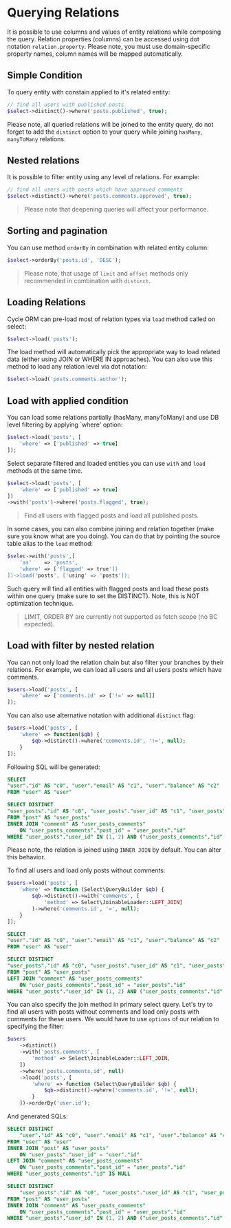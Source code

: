 # Querying Relations
It is possible to use columns and values of entity relations while composing the query. Relation properties (columns) can be accessed
using dot notation `relation.property`. Please note, you must use domain-specific property names, column names will be mapped automatically.

## Simple Condition
To query entity with constain applied to it's related entity:

```php
// find all users with published posts
$select->distinct()->where('posts.published', true);
```

Please note, all queried relations will be joined to the entity query, do not forget to add the `distinct` option to your query while joining
`hasMany`, `manyToMany` relations.

## Nested relations
It is possible to filter entity using any level of relations. For example:

```php
// find all users with posts which have approved comments
$select->distinct()->where('posts.comments.approved', true);
```

> Please note that deepening queries will affect your performance.

## Sorting and pagination
You can use method `orderBy` in combination with related entity column:

```php
$select->orderBy('posts.id', 'DESC');
```

> Please note, that usage of `limit` and `offset` methods only recommended in combination with `distinct`.

## Loading Relations
Cycle ORM can pre-load most of relation types via `load` method called on select:

```php
$select->load('posts');
```

The load method will automatically pick the appropriate way to load related data (either using JOIN or WHERE IN approaches). You can also
use this method to load any relation level via dot notation:

```php
$select->load('posts.comments.author');
```

## Load with applied condition
You can load some relations partially (hasMany, manyToMany) and use DB level filtering by applying `where' option:

```php
$select->load('posts', [
    'where' => ['published' => true]
]);
```

Select separate filtered and loaded entities you can use `with` and `load` methods at the same time.

```php
$select->load('posts', [
    'where' => ['published' => true]
])
->with('posts')->where('posts.flagged', true);
```

> Find all users with flagged posts and load all published posts.

In some cases, you can also combine joining and relation together (make sure you know what are you doing). You can do that by pointing the source table alias to the `load` method:

```php
$selec->with('posts',[
    'as'    => 'posts', 
    'where' => ['flagged' => true'])
])->load('posts', ['using' => 'posts']);
```

Such query will find all entities with flagged posts and load these posts within one query (make sure to set the DISTINCT). Note, this is NOT optimization technique.

> LIMIT, ORDER BY are currently not supported as fetch scope (no BC expected).

## Load with filter by nested relation
You can not only load the relation chain but also filter your branches by their relations. For example, we can load all users and all users posts which have comments.

```php
$users->load('posts', [
    'where' => ['comments.id' => ['!=' => null]]
]);
```

You can also use alternative notation with additional `distinct` flag:

```php
$users->load('posts', [
    'where' => function($qb) {
        $qb->distinct()->where('comments.id', '!=', null);
    }
]);
```

Following SQL will be generated:

```sql
SELECT
"user"."id" AS "c0", "user"."email" AS "c1", "user"."balance" AS "c2"
FROM "user" AS "user"
```

```sql
SELECT DISTINCT
"user_posts"."id" AS "c0", "user_posts"."user_id" AS "c1", "user_posts"."title" AS "c2"
FROM "post" AS "user_posts"
INNER JOIN "comment" AS "user_posts_comments"
    ON "user_posts_comments"."post_id" = "user_posts"."id"
WHERE "user_posts"."user_id" IN (1, 2) AND ("user_posts_comments"."id" IS NOT NULL)
```

Please note, the relation is joined using `INNER JOIN` by default. You can alter this behavior.

To find all users and load only posts without comments:

```php
$users->load('posts', [
    'where' => function (Select\QueryBuilder $qb) {
        $qb->distinct()->with('comments', [
            'method' => Select\JoinableLoader::LEFT_JOIN]
        )->where('comments.id', '=', null);
    }
]);
```

```sql
SELECT
"user"."id" AS "c0", "user"."email" AS "c1", "user"."balance" AS "c2"
FROM "user" AS "user"
```

```sql
SELECT DISTINCT
"user_posts"."id" AS "c0", "user_posts"."user_id" AS "c1", "user_posts"."title" AS "c2"
FROM "post" AS "user_posts"
LEFT JOIN "comment" AS "user_posts_comments"
    ON "user_posts_comments"."post_id" = "user_posts"."id"
WHERE "user_posts"."user_id" IN (1, 2) AND ("user_posts_comments"."id" IS NULL)
```

You can also specify the join method in primary select query. Let's try to find all users with posts without comments and load only posts with comments for these users. We would have to use `options` of our relation to specifying the filter:


```php
$users
    ->distinct()
    ->with('posts.comments', [
        'method' => Select\JoinableLoader::LEFT_JOIN,
    ])
    ->where('posts.comments.id', null)
    ->load('posts', [
        'where' => function (Select\QueryBuilder $qb) {
            $qb->distinct()->where('comments.id', '!=', null);
        }
    ])->orderBy('user.id');
```

And generated SQLs:

```sql
SELECT DISTINCT
    "user"."id" AS "c0", "user"."email" AS "c1", "user"."balance" AS "c2"
FROM "user" AS "user"
INNER JOIN "post" AS "user_posts"
    ON "user_posts"."user_id" = "user"."id"
LEFT JOIN "comment" AS "user_posts_comments"
    ON "user_posts_comments"."post_id" = "user_posts"."id"
WHERE "user_posts_comments"."id" IS NULL
```

```sql
SELECT DISTINCT
    "user_posts"."id" AS "c0", "user_posts"."user_id" AS "c1", "user_posts"."title" AS "c2"
FROM "post" AS "user_posts"
INNER JOIN "comment" AS "user_posts_comments"
    ON "user_posts_comments"."post_id" = "user_posts"."id"
WHERE "user_posts"."user_id" IN (1, 2) AND ("user_posts_comments"."id" IS NOT NULL)
```
